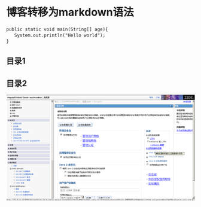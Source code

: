 # 博客转移为markdown语法

```
public static void main(String[] age){
   System.out.println("Hello world");
}
```

## 目录1

## 目录2

![image](https://raw.githubusercontent.com/shoukaiseki/blogdoc/master/websphere/websphere%20LDAP%20%E9%AA%8C%E8%AF%81%E7%BC%93%E5%AD%98%E8%B6%85%E6%97%B6%E8%AE%BE%E7%BD%AE/img/001.png)
